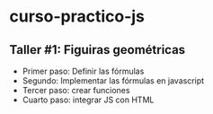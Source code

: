 # curso-practico-js

## Taller #1: Figuiras geométricas

- Primer paso: Definir las fórmulas
- Segundo: Implementar las fórmulas en javascript
- Tercer paso: crear funciones
- Cuarto paso: integrar JS con HTML